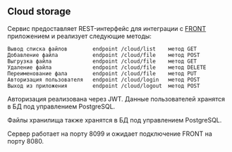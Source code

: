 ## Cloud storage

Сервис предоставляет REST-интерфейс для интеграции с <a href="https://github.com/netology-code/jd-homeworks/tree/master/diploma/netology-diplom-backend">FRONT</a> приложением и реализует следующие методы:

    Вывод списка файлов        endpoint /cloud/list    метод GET
    Добавление файла           endpoint /cloud/file    метод POST
    Выгрузка файла             endpoint /cloud/file    метод GET
    Удаление файла             endpoint /cloud/file    метод DELETE
    Переименование фала        endpoint /cloud/file    метод PUT
    Авторизация пользователя   endpoint /cloud/login   метод POST
    Выход из приложения        endpoint /cloud/logout  метод POST

Авторизация реализована через JWT.
Данные пользователей хранятся в БД под управлением PostgreSQL.

Файлы хранилища также хранятся в БД под управлением PostgreSQL.

Сервер работает на порту 8099 и ожидает подключение FRONT на порту 8080.
